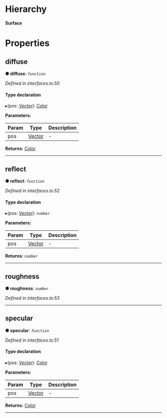

# Hierarchy

**Surface**

# Properties

<a id="diffuse"></a>

##  diffuse

**●  diffuse**:  *`function`* 

*Defined in interfaces.ts:50*

#### Type declaration
▸(pos: *[Vector](../classes/_interfaces_.vector.md)*): [Color](../classes/_interfaces_.color.md)

**Parameters:**

| Param | Type | Description |
| ------ | ------ | ------ |
| pos | [Vector](../classes/_interfaces_.vector.md)   |  - |

**Returns:** [Color](../classes/_interfaces_.color.md)

___

<a id="reflect"></a>

##  reflect

**●  reflect**:  *`function`* 

*Defined in interfaces.ts:52*

#### Type declaration
▸(pos: *[Vector](../classes/_interfaces_.vector.md)*): `number`

**Parameters:**

| Param | Type | Description |
| ------ | ------ | ------ |
| pos | [Vector](../classes/_interfaces_.vector.md)   |  - |

**Returns:** `number`

___

<a id="roughness"></a>

##  roughness

**●  roughness**:  *`number`* 

*Defined in interfaces.ts:53*

___

<a id="specular"></a>

##  specular

**●  specular**:  *`function`* 

*Defined in interfaces.ts:51*

#### Type declaration
▸(pos: *[Vector](../classes/_interfaces_.vector.md)*): [Color](../classes/_interfaces_.color.md)

**Parameters:**

| Param | Type | Description |
| ------ | ------ | ------ |
| pos | [Vector](../classes/_interfaces_.vector.md)   |  - |

**Returns:** [Color](../classes/_interfaces_.color.md)

___

